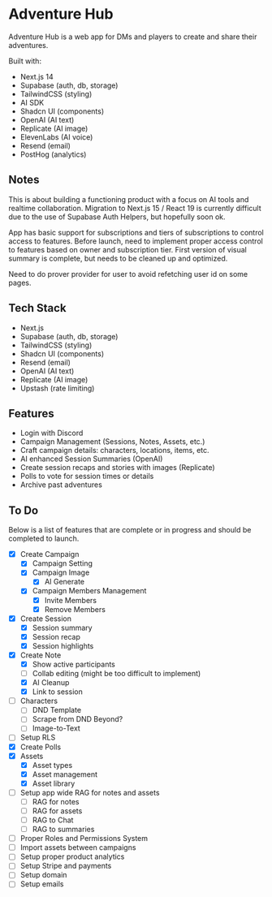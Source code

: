 # Adventure Hub

Adventure Hub is a web app for DMs and players to create and share their adventures.

Built with:

- Next.js 14
- Supabase (auth, db, storage)
- TailwindCSS (styling)
- AI SDK
- Shadcn UI (components)
- OpenAI (AI text)
- Replicate (AI image)
- ElevenLabs (AI voice)
- Resend (email)
- PostHog (analytics)

## Notes

This is about building a functioning product with a focus on AI tools and realtime collaboration. Migration to Next.js 15 / React 19 is currently difficult due to the use of Supabase Auth Helpers, but hopefully soon ok.

App has basic support for subscriptions and tiers of subscriptions to control access to features. Before launch, need to implement proper access control to features based on owner and subscription tier.
First version of visual summary is complete, but needs to be cleaned up and optimized.

Need to do prover provider for user to avoid refetching user id on some pages.

## Tech Stack

- Next.js
- Supabase (auth, db, storage)
- TailwindCSS (styling)
- Shadcn UI (components)
- Resend (email)
- OpenAI (AI text)
- Replicate (AI image)
- Upstash (rate limiting)

## Features

- Login with Discord
- Campaign Management (Sessions, Notes, Assets, etc.)
- Craft campaign details: characters, locations, items, etc.
- AI enhanced Session Summaries (OpenAI)
- Create session recaps and stories with images (Replicate)
- Polls to vote for session times or details
- Archive past adventures

## To Do

Below is a list of features that are complete or in progress and should be completed to launch.

- [x] Create Campaign
  - [x] Campaign Setting
  - [x] Campaign Image
    - [x] AI Generate
  - [x] Campaign Members Management
    - [x] Invite Members
    - [x] Remove Members
- [x] Create Session
  - [x] Session summary
  - [x] Session recap
  - [x] Session highlights
- [x] Create Note
  - [x] Show active participants
  - [ ] Collab editing (might be too difficult to implement)
  - [x] AI Cleanup
  - [x] Link to session
- [ ] Characters
  - [ ] DND Template
  - [ ] Scrape from DND Beyond?
  - [ ] Image-to-Text
- [ ] Setup RLS
- [x] Create Polls
- [x] Assets
  - [x] Asset types
  - [x] Asset management
  - [x] Asset library
- [ ] Setup app wide RAG for notes and assets
  - [ ] RAG for notes
  - [ ] RAG for assets
  - [ ] RAG to Chat
  - [ ] RAG to summaries
- [ ] Proper Roles and Permissions System
- [ ] Import assets between campaigns
- [ ] Setup proper product analytics
- [ ] Setup Stripe and payments
- [ ] Setup domain
- [ ] Setup emails

